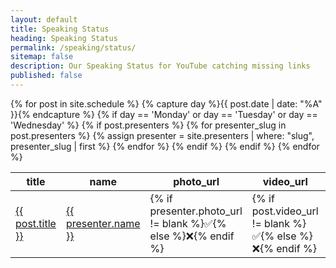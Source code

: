 ```yaml
---
layout: default
title: Speaking Status
heading: Speaking Status
permalink: /speaking/status/
sitemap: false
description: Our Speaking Status for YouTube catching missing links
published: false
---
```

<table>
  <thead>
    <tr>
      <th>title</th>
      <th>name</th>
      <th>photo_url</th>
      <th>video_url</th>
      <th>github</th>
      <th>slides</th>
      <th>twitter</th>
      <th>website</th>
    </tr>
  </thead>
<tbody>
{% for post in site.schedule %}
{% capture day %}{{ post.date | date: "%A" }}{% endcapture %}
{% if day == 'Monday' or day == 'Tuesday' or day == 'Wednesday' %}
{% if post.presenters %}
{% for presenter_slug in post.presenters %}
{% assign presenter = site.presenters | where: "slug", presenter_slug | first %}
<tr>
  <td><a href="{{ post.url }}">{{ post.title }}</a></td>
  <td><a href="{{ presenter.permalink }}">{{ presenter.name }}</a></td>
  <td>{% if presenter.photo_url != blank %}✅{% else %}❌{% endif %}</td>
  <td>{% if post.video_url != blank %}✅{% else %}❌{% endif %}</td>
  <td>{% if presenter.github != blank %}✅{% else %}❌{% endif %}</td>
  <td>{% if post.slides_url != blank %}✅{% else %}❌{% endif %}</td>
  <td>{% if presenter.twitter != blank %}✅{% else %}❌{% endif %}</td>
  <td>{% if presenter.website != blank %}✅{% else %}❌{% endif %}</td>
</tr>
{% endfor %}
{% endif %}
{% endif %}
{% endfor %}
</tbody>
</table>

